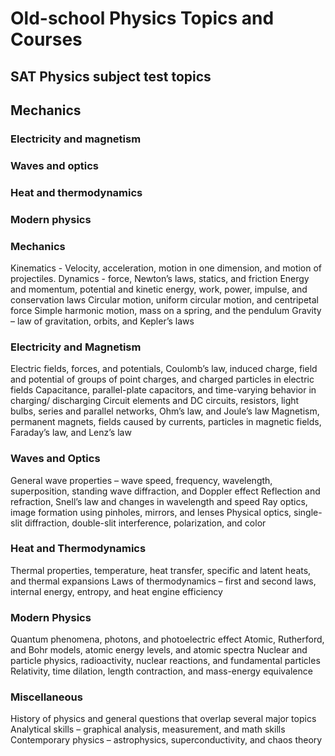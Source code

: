 # Old-school Physics Topics and Courses

## SAT Physics subject test topics

## Mechanics
### Electricity and magnetism
### Waves and optics
### Heat and thermodynamics
### Modern physics


### Mechanics
Kinematics - Velocity, acceleration, motion in one dimension, and motion of projectiles.
Dynamics - force, Newton’s laws, statics, and friction
Energy and momentum, potential and kinetic energy, work, power, impulse, and conservation laws
Circular motion, uniform circular motion, and centripetal force
Simple harmonic motion, mass on a spring, and the pendulum
Gravity – law of gravitation, orbits, and Kepler’s laws

### Electricity and Magnetism
Electric fields, forces, and potentials, Coulomb’s law, induced charge, field and potential of groups of point charges, and charged particles in electric fields
Capacitance, parallel-plate capacitors, and time-varying behavior in charging/ discharging
Circuit elements and DC circuits, resistors, light bulbs, series and parallel networks, Ohm’s law, and Joule’s law
Magnetism, permanent magnets, fields caused by currents, particles in magnetic fields, Faraday’s law, and Lenz’s law

### Waves and Optics
General wave properties – wave speed, frequency, wavelength, superposition, standing wave diffraction, and Doppler effect
Reflection and refraction, Snell’s law and changes in wavelength and speed
Ray optics, image formation using pinholes, mirrors, and lenses
Physical optics, single-slit diffraction, double-slit interference, polarization, and color

### Heat and Thermodynamics
Thermal properties, temperature, heat transfer, specific and latent heats, and thermal expansions
Laws of thermodynamics – first and second laws, internal energy, entropy, and heat engine efficiency

### Modern Physics
Quantum phenomena, photons, and photoelectric effect
Atomic, Rutherford, and Bohr models, atomic energy levels, and atomic spectra
Nuclear and particle physics, radioactivity, nuclear reactions, and fundamental particles
Relativity, time dilation, length contraction, and mass-energy equivalence

### Miscellaneous
History of physics and general questions that overlap several major topics
Analytical skills – graphical analysis, measurement, and math skills
Contemporary physics – astrophysics, superconductivity, and chaos theory
